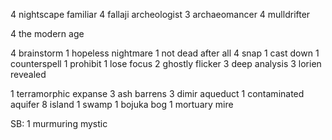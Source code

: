 4 nightscape familiar
4 fallaji archeologist
3 archaeomancer
4 mulldrifter

4 the modern age

4 brainstorm
1 hopeless nightmare
1 not dead after all
4 snap
1 cast down
1 counterspell
1 prohibit
1 lose focus
2 ghostly flicker
3 deep analysis
3 lorien revealed


1 terramorphic expanse
3 ash barrens
3 dimir aqueduct
1 contaminated aquifer
8 island
1 swamp
1 bojuka bog
1 mortuary mire


SB:
1 murmuring mystic